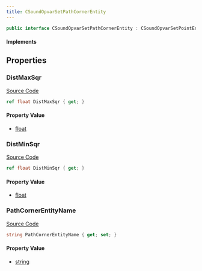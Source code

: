 ```yaml
---
title: CSoundOpvarSetPathCornerEntity
---
```


```csharp
public interface CSoundOpvarSetPathCornerEntity : CSoundOpvarSetPointEntity, CSoundOpvarSetPointBase, CBaseEntity, CEntityInstance, ISchemaClass<CEntityInstance>, ISchemaClass<CBaseEntity>, ISchemaClass<CSoundOpvarSetPointBase>, ISchemaClass<CSoundOpvarSetPointEntity>, ISchemaClass<CSoundOpvarSetPathCornerEntity>, ISchemaField, ISchemaClass, INativeHandle
```

#### Implements

## Properties

### DistMaxSqr

[Source Code](https://github.com/swiftly-solution/swiftlys2/blob/beta/managed/src/SwiftlyS2.Generated/Schemas/Interfaces/CSoundOpvarSetPathCornerEntity.cs#L18)

```csharp
ref float DistMaxSqr { get; }
```

#### Property Value

- [float](https://learn.microsoft.com/dotnet/api/system.single)

### DistMinSqr

[Source Code](https://github.com/swiftly-solution/swiftlys2/blob/beta/managed/src/SwiftlyS2.Generated/Schemas/Interfaces/CSoundOpvarSetPathCornerEntity.cs#L16)

```csharp
ref float DistMinSqr { get; }
```

#### Property Value

- [float](https://learn.microsoft.com/dotnet/api/system.single)

### PathCornerEntityName

[Source Code](https://github.com/swiftly-solution/swiftlys2/blob/beta/managed/src/SwiftlyS2.Generated/Schemas/Interfaces/CSoundOpvarSetPathCornerEntity.cs#L20)

```csharp
string PathCornerEntityName { get; set; }
```

#### Property Value

- [string](https://learn.microsoft.com/dotnet/api/system.string)


